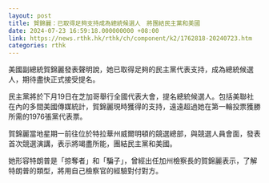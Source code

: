 ```yaml
---
layout: post
title: 賀錦麗：已取得足夠支持成為總統候選人　將團結民主黨和美國
date: 2024-07-23 16:59:18.000000000 +08:00
link: https://news.rthk.hk/rthk/ch/component/k2/1762818-20240723.htm
categories: rthk
---
```


美國副總統賀錦麗發表聲明說，她已取得足夠的民主黨代表支持，成為總統候選人，期待盡快正式接受提名。

民主黨將於下月19日在芝加哥舉行全國代表大會，提名總統候選人。包括美聯社在內的多間美國傳媒統計，賀錦麗現時獲得的支持，遠遠超過她在第一輪投票獲勝所需的1976張黨代表票。

賀錦麗當地星期一前往位於特拉華州威爾明頓的競選總部，與競選人員會面，發表首次競選演講，表示將竭盡所能，團結民主黨和美國。

她形容特朗普是「掠奪者」和「騙子」，曾經出任加州檢察長的賀錦麗表示，了解特朗普的類型，將用自己檢察官的經驗對付對方。
